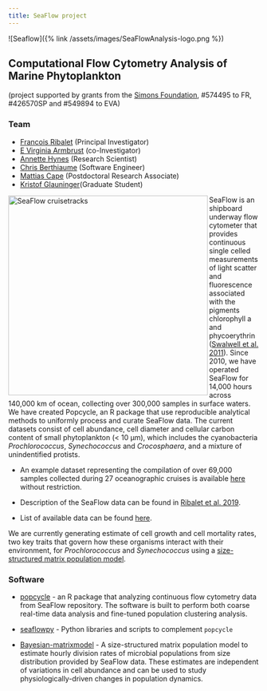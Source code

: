 ```yaml
---
title: SeaFlow project
---
```

![Seaflow]({% link /assets/images/SeaFlowAnalysis-logo.png %})

## Computational Flow Cytometry Analysis of Marine Phytoplankton

(project supported by grants from the [Simons Foundation](https://www.simonsfoundation.org/life-sciences/microbial-oceanography/), #574495 to FR, #426570SP and #549894 to EVA)

### Team
- [Francois Ribalet](https://armbrustlab.ocean.washington.edu/people/ribalet/) (Principal Investigator)
- [E Virginia Armbrust](https://armbrustlab.ocean.washington.edu/people/armbrust/) (co-Investigator)
- [Annette Hynes](https://armbrustlab.ocean.washington.edu/people/hynes/) (Research Scientist)
- [Chris Berthiaume](https://armbrustlab.ocean.washington.edu/people/beethiaume/) (Software Engineer)
- [Mattias Cape](https://armbrustlab.ocean.washington.edu/people/cape/) (Postdoctoral Research Associate)
- [Kristof Glauninger](https://www.stat.washington.edu/person/kristof-glauninger)(Graduate Student)

<img src="https://github.com/armbrustlab/seaflow-sfl/blob/master/cruise-track.png" alt="SeaFlow cruisetracks"	title="SeaFlow cruisetracks" align="left" style="float" width="400"> SeaFlow is an shipboard underway flow cytometer that provides continuous single celled measurements of light scatter and fluorescence associated with the pigments chlorophyll a and phycoerythrin ([Swalwell et al. 2011](https://doi.org/10.4319/lom.2011.9.466)). Since 2010, we have operated SeaFlow for 14,000 hours across 140,000 km of ocean, collecting over 300,000 samples in surface waters. We have created Popcycle, an R package that use reproducible analytical methods to uniformly process and curate SeaFlow data. The current datasets consist of cell abundance, cell diameter and cellular carbon content of small phytoplankton (< 10 μm), which includes the cyanobacteria <i>Prochlorococcus</i>, <i>Synechococcus</i> and <i>Crocosphaera</i>, and a mixture of unindentified protists.



* An example dataset representing the compilation of over 69,000 samples collected during 27 oceanographic cruises is available [here](http://doi.org/10.5281/zenodo.2678021) without restriction.

* Description of the SeaFlow data can be found in [Ribalet et al. 2019](https://doi.org/10.1038/s41597-019-0292-2).

* List of available data can be found [here](https://docs.google.com/spreadsheets/d/e/2PACX-1vT76VR2_VAulc6caxklUqOTOj_7EEnNJiFlHqaD1fC7Pc_zqw5i7wwcQUcDa8dtALZXoVHt2t0mdPS5/pubhtml).

We are currently generating estimate of cell growth and cell mortality rates, two key traits that govern how these organisms interact with their environment, for <i>Prochlorococcus</i> and <i>Synechococcus</i> using a [size-structured matrix population model](https://github.com/fribalet/Bayesian-matrixmodel).

### Software
* [popcycle](https://github.com/armbrustlab/popcycle) - an R package that analyzing continuous flow cytometry data from SeaFlow repository. The software is built to perform both coarse real-time data analysis and fine-tuned population clustering analysis.

* [seaflowpy](https://github.com/armbrustlab/seaflowpy) - Python libraries and scripts to complement ```popcycle```

* [Bayesian-matrixmodel](https://github.com/fribalet/Bayesian-matrixmodel) - A size-structured matrix population model to estimate hourly division rates of microbial populations from size distribution provided by SeaFlow data. These estimates are independent of variations in cell abundance and can be used to study physiologically-driven changes in population dynamics.
